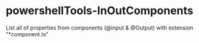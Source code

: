 # powershellTools-InOutComponents
List all of properties from components (@input &amp; @Output) with extension "*component.ts"
